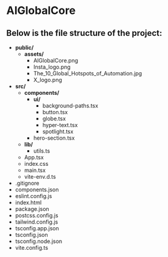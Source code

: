 # AIGlobalCore
## Below is the file structure of the project:
- **public/**
  - **assets/**
    - AIGlobalCore.png
    - Insta_logo.png
    - The_10_Global_Hotspots_of_Automation.jpg
    - X_logo.png
- **src/**
  - **components/**
    - **ui/**
      - background-paths.tsx
      - button.tsx
      - globe.tsx
      - hyper-text.tsx
      - spotlight.tsx
    - hero-section.tsx
  - **lib/**
    - utils.ts
  - App.tsx
  - index.css
  - main.tsx
  - vite-env.d.ts
- .gitignore
- components.json
- eslint.config.js
- index.html
- package.json
- postcss.config.js
- tailwind.config.js
- tsconfig.app.json
- tsconfig.json
- tsconfig.node.json
- vite.config.ts

